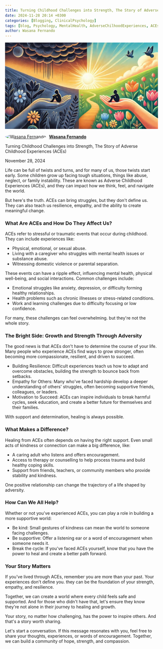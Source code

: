 ```yaml
---
title: Turning Childhood Challenges into Strength, The Story of Adverse Childhood Experiences (ACEs)
date: 2024-11-28 20:14 +0300
categories: [Blogging, ClinicalPsychology]
tags: [blog, Psychology, MentalHealth, AdverseChilhoodExperiences, ACEs, Truma, Childhood]
author: Wasana Fernando
---
```


![Desktop View](assets/1732800382323.jpg)


<div style="display: flex; align-items: center;">
  <a href="https://www.linkedin.com/in/wasana-fernando-37870295/" target="_blank">
    <img src="https://media.licdn.com/dms/image/v2/D5603AQGNxrYyaj4sKQ/profile-displayphoto-shrink_100_100/profile-displayphoto-shrink_100_100/0/1675773096993?e=1750896000&v=beta&t=QMxNWDG-LjlabMxd6Kkszb2B0yh0u9aE-RMgKn9Qr3U" alt="Wasana Fernando" width="50" height="50" style="border-radius: 50%; margin-right: 10px;">
  </a>
  <a href="https://www.linkedin.com/in/wasana-fernando-37870295/" target="_blank" style="font-weight: bold;">Wasana Fernando</a>
</div>




Turning Childhood Challenges into Strength, The Story of Adverse Childhood Experiences (ACEs)

November 28, 2024

Life can be full of twists and turns, and for many of us, those twists start early. Some children grow up facing tough situations, things like abuse, neglect, or family instability. These are known as Adverse Childhood Experiences (ACEs), and they can impact how we think, feel, and navigate the world.

But here's the truth. ACEs can bring struggles, but they don't define us. They can also teach us resilience, empathy, and the ability to create meaningful change.

### What Are ACEs and How Do They Affect Us?

ACEs refer to stressful or traumatic events that occur during childhood. They can include experiences like:

-   Physical, emotional, or sexual abuse.
-   Living with a caregiver who struggles with mental health issues or substance abuse.
-   Witnessing domestic violence or parental separation.

These events can have a ripple effect, influencing mental health, physical well-being, and social interactions. Common challenges include:

-   Emotional struggles like anxiety, depression, or difficulty forming healthy relationships.
-   Health problems such as chronic illnesses or stress-related conditions.
-   Work and learning challenges due to difficulty focusing or low confidence.

For many, these challenges can feel overwhelming. but they're not the whole story.

### The Bright Side: Growth and Strength Through Adversity

The good news is that ACEs don't have to determine the course of your life. Many people who experience ACEs find ways to grow stronger, often becoming more compassionate, resilient, and driven to succeed.

-   Building Resilience: Difficult experiences teach us how to adapt and overcome obstacles, building the strength to bounce back from setbacks.
-   Empathy for Others: Many who've faced hardship develop a deeper understanding of others' struggles, often becoming supportive friends, colleagues, or leaders.
-   Motivation to Succeed: ACEs can inspire individuals to break harmful cycles, seek education, and create a better future for themselves and their families.

With support and determination, healing is always possible.

### What Makes a Difference?

Healing from ACEs often depends on having the right support. Even small acts of kindness or connection can make a big difference, like:

-   A caring adult who listens and offers encouragement.
-   Access to therapy or counselling to help process trauma and build healthy coping skills.
-   Support from friends, teachers, or community members who provide stability and kindness.

One positive relationship can change the trajectory of a life shaped by adversity.

### How Can We All Help?

Whether or not you've experienced ACEs, you can play a role in building a more supportive world:

-   Be kind: Small gestures of kindness can mean the world to someone facing challenges.
-   Be supportive: Offer a listening ear or a word of encouragement when someone needs it.
-   Break the cycle: If you've faced ACEs yourself, know that you have the power to heal and create a better path forward.

### Your Story Matters

If you've lived through ACEs, remember you are more than your past. Your experiences don't define you. they can be the foundation of your strength, empathy, and resilience.

Together, we can create a world where every child feels safe and supported. And for those who didn't have that, let's ensure they know they're not alone in their journey to healing and growth.

Your story, no matter how challenging, has the power to inspire others. And that's a story worth sharing.

Let's start a conversation. If this message resonates with you, feel free to share your thoughts, experiences, or words of encouragement. Together, we can build a community of hope, strength, and compassion.